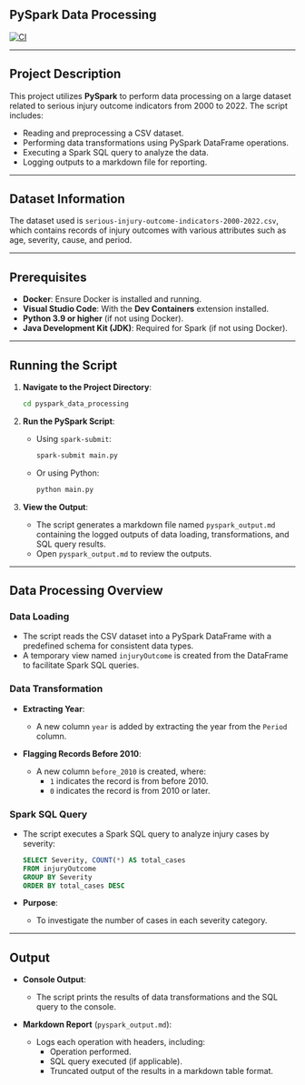 ## PySpark Data Processing
[![CI](https://github.com/aoaow/pyspark_data_processing/actions/workflows/cicd.yml/badge.svg)](https://github.com/aoaow/pyspark_data_processing/actions/workflows/cicd.yml)

---

## **Project Description**

This project utilizes **PySpark** to perform data processing on a large dataset related to serious injury outcome indicators from 2000 to 2022. The script includes:

- Reading and preprocessing a CSV dataset.
- Performing data transformations using PySpark DataFrame operations.
- Executing a Spark SQL query to analyze the data.
- Logging outputs to a markdown file for reporting.

---

## **Dataset Information**

The dataset used is `serious-injury-outcome-indicators-2000-2022.csv`, which contains records of injury outcomes with various attributes such as age, severity, cause, and period.

---

## **Prerequisites**

- **Docker**: Ensure Docker is installed and running.
- **Visual Studio Code**: With the **Dev Containers** extension installed.
- **Python 3.9 or higher** (if not using Docker).
- **Java Development Kit (JDK)**: Required for Spark (if not using Docker).

---


## **Running the Script**

1. **Navigate to the Project Directory**:

   ```bash
   cd pyspark_data_processing
   ```

2. **Run the PySpark Script**:

   - Using `spark-submit`:

     ```bash
     spark-submit main.py
     ```

   - Or using Python:

     ```bash
     python main.py
     ```

3. **View the Output**:

   - The script generates a markdown file named `pyspark_output.md` containing the logged outputs of data loading, transformations, and SQL query results.
   - Open `pyspark_output.md` to review the outputs.

---

## **Data Processing Overview**

### **Data Loading**

- The script reads the CSV dataset into a PySpark DataFrame with a predefined schema for consistent data types.
- A temporary view named `injuryOutcome` is created from the DataFrame to facilitate Spark SQL queries.

### **Data Transformation**

- **Extracting Year**:

  - A new column `year` is added by extracting the year from the `Period` column.

- **Flagging Records Before 2010**:

  - A new column `before_2010` is created, where:
    - `1` indicates the record is from before 2010.
    - `0` indicates the record is from 2010 or later.

### **Spark SQL Query**

- The script executes a Spark SQL query to analyze injury cases by severity:

  ```sql
  SELECT Severity, COUNT(*) AS total_cases
  FROM injuryOutcome
  GROUP BY Severity
  ORDER BY total_cases DESC
  ```

- **Purpose**:

  - To investigate the number of cases in each severity category.

---

## **Output**

- **Console Output**:

  - The script prints the results of data transformations and the SQL query to the console.

- **Markdown Report** (`pyspark_output.md`):

  - Logs each operation with headers, including:
    - Operation performed.
    - SQL query executed (if applicable).
    - Truncated output of the results in a markdown table format.
  